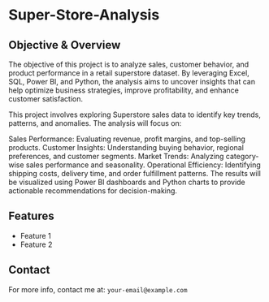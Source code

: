 # Super-Store-Analysis


## Objective & Overview
The objective of this project is to analyze sales, customer behavior, and product performance in a retail superstore dataset. By leveraging Excel, SQL, Power BI, and Python, the analysis aims to uncover insights that can help optimize business strategies, improve profitability, and enhance customer satisfaction.

This project involves exploring Superstore sales data to identify key trends, patterns, and anomalies. The analysis will focus on:

Sales Performance: Evaluating revenue, profit margins, and top-selling products.
Customer Insights: Understanding buying behavior, regional preferences, and customer segments.
Market Trends: Analyzing category-wise sales performance and seasonality.
Operational Efficiency: Identifying shipping costs, delivery time, and order fulfillment patterns.
The results will be visualized using Power BI dashboards and Python charts to provide actionable recommendations for decision-making.

## Features
- Feature 1  
- Feature 2  

## Contact
For more info, contact me at: `your-email@example.com`
